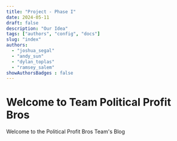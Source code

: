 ```yaml
---
title: "Project - Phase I"
date: 2024-05-11
draft: false
description: "Our Idea"
tags: ["authors", "config", "docs"]
slug: "index"
authors:
  - "joshua_segal"
  - "andy_sun"
  - "dylan_toplas"
  - "ramsey_salem"
showAuthorsBadges : false
---
```


# Welcome to Team Political Profit Bros

Welcome to the Political Profit Bros Team's Blog
